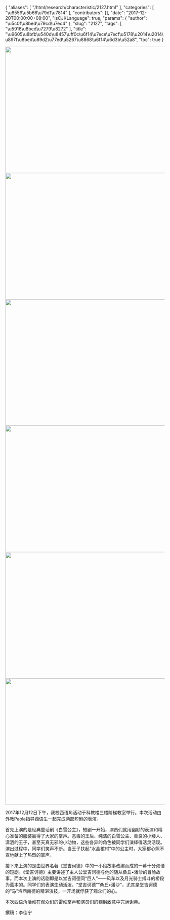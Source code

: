 {
    "aliases": [
        "/html/research/characteristic/2127.html"
    ],
    "categories": [
        "\u6559\u5b66\u79d1\u7814"
    ],
    "contributors": [],
    "date": "2017-12-20T00:00:00+08:00",
    "isCJKLanguage": true,
    "params": {
        "author": "\u5c0f\u8bed\u79cd\u7ec4"
    },
    "slug": "2127",
    "tags": [
        "\u5916\u8bed\u7279\u8272"
    ],
    "title": "\u9605\u8bfb\u540d\u8457\uff0c\u6f14\u7ece\u7ecf\u5178\u2014\u2014\u897f\u8bed\u89d2\u77ed\u5267\u8868\u6f14\u6d3b\u52a8",
    "toc": true
}


<img
    src="https://cdn.tfls.online/mirror/full/b7cc1d56d457a6aac40ffe380c00db2a1904a169.jpg"
    style="display:block;margin-left:auto;margin-right:auto;"
    decoding="async"
    fetchpriority="auto"
    loading="lazy"
    height="399"
    width="600"
/>
<img
    src="https://cdn.tfls.online/mirror/full/2f0259e8d338a70811df63412025a0c6604c4517.jpg"
    style="display:block;margin-left:auto;margin-right:auto;"
    decoding="async"
    fetchpriority="auto"
    loading="lazy"
    height="399"
    width="600"
/>
<img
    src="https://cdn.tfls.online/mirror/full/2baba5a858a0fff62ebc88edc392b4e2506d53c1.jpg"
    style="display:block;margin-left:auto;margin-right:auto;"
    decoding="async"
    fetchpriority="auto"
    loading="lazy"
    height="399"
    width="600"
/>
<img
    src="https://cdn.tfls.online/mirror/full/6848bb835b442391dba45f0d1261071f086b29ac.jpg"
    style="display:block;margin-left:auto;margin-right:auto;"
    decoding="async"
    fetchpriority="auto"
    loading="lazy"
    height="399"
    width="600"
/>
<img
    src="https://cdn.tfls.online/mirror/full/97a0ddfd4e30cbc5307c67965fa1226db3fd4412.jpg"
    style="display:block;margin-left:auto;margin-right:auto;"
    decoding="async"
    fetchpriority="auto"
    loading="lazy"
    height="399"
    width="600"
/>
<img
    src="https://cdn.tfls.online/mirror/full/3794cd63eba94a9a4e2c568b4300182765141558.jpg"
    style="display:block;margin-left:auto;margin-right:auto;"
    decoding="async"
    fetchpriority="auto"
    loading="lazy"
    height="399"
    width="600"
/>




  





2017年12月12日下午，我校西语角活动于科教楼三楼阶梯教室举行。本次活动由外教Paola指导西语生一起完成两部短剧的表演。




首先上演的是经典童话剧《白雪公主》，短剧一开始，演员们就用幽默的表演和精心准备的服装赢得了大家的掌声。恶毒的王后、纯洁的白雪公主、善良的小矮人、潇洒的王子，甚至天真无邪的小动物，这些各异的角色被同学们演绎得活灵活现。演出过程中，同学们笑声不断。当王子扶起“水晶棺材”中的公主时，大家都心照不宣地献上了热烈的掌声。




接下来上演的是由世界名著《堂吉诃德》中的一小段故事改编而成的一幕十分诙谐的短剧。《堂吉诃德》主要讲述了主人公堂吉诃德与他的随从桑丘•潘沙的冒险故事。而本次上演的话剧即是以堂吉诃德同“巨人”——风车以及月光骑士搏斗的桥段为蓝本的。同学们的表演生动活泼，“堂吉诃德”“桑丘•潘沙”，尤其是堂吉诃德的“马”洛西南德的精湛演技，一开场就俘获了观众们的心。




本次西语角活动在观众们的雷动掌声和演员们的鞠躬致意中完满谢幕。







撰稿：李佳宁




  



